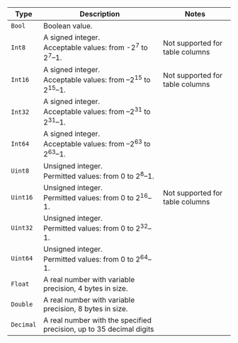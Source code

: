 
| Type | Description | Notes   |
----- | ----- | -----
| `Bool` | Boolean value. |
| `Int8` | A signed integer.<br/>Acceptable values: from -2<sup>7</sup> to 2<sup>7</sup>–1. | Not supported for table columns |
| `Int16` | A signed integer.<br/>Acceptable values: from –2<sup>15</sup> to 2<sup>15</sup>–1. | Not supported for table columns |
| `Int32` | A signed integer.<br/>Acceptable values: from –2<sup>31</sup> to 2<sup>31</sup>–1. |
| `Int64` | A signed integer.<br/>Acceptable values: from –2<sup>63</sup> to 2<sup>63</sup>–1. |
| `Uint8` | Unsigned integer.<br/>Permitted values: from 0 to 2<sup>8</sup>–1. |
| `Uint16` | Unsigned integer.<br/>Permitted values: from 0 to 2<sup>16</sup>–1. | Not supported for table columns |
| `Uint32` | Unsigned integer.<br/>Permitted values: from 0 to 2<sup>32</sup>–1. |
| `Uint64` | Unsigned integer.<br/>Permitted values: from 0 to 2<sup>64</sup>–1. |
| `Float` | A real number with variable precision, 4 bytes in size. |
| `Double` | A real number with variable precision, 8 bytes in size. |
| `Decimal` | A real number with the specified precision, up to 35 decimal digits |
